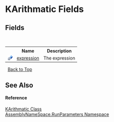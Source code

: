 # KArithmatic Fields
 


## Fields
&nbsp;<table><tr><th></th><th>Name</th><th>Description</th></tr><tr><td>![Private field](media/privfield.gif "Private field")</td><td><a href="294d3be7-ed5b-a3ec-a356-0079d6f095f9">expression</a></td><td>
The expression</td></tr></table>&nbsp;
<a href="#karithmatic-fields">Back to Top</a>

## See Also


#### Reference
<a href="59d8571b-4ee8-9a4d-b7b3-306e8d692d48">KArithmatic Class</a><br /><a href="4763cf1c-e4af-43c5-78fe-6f03f6e2281f">AssemblyNameSpace.RunParameters Namespace</a><br />